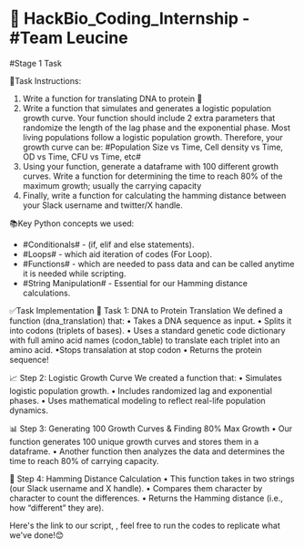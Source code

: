 # 🚀 HackBio_Coding_Internship - #Team Leucine
#Stage 1 Task

📌Task Instructions:
1. Write a function for translating DNA to protein 🧬
2. Write a function that simulates and generates a logistic population growth curve. Your function should include 2 extra parameters that randomize the length of the lag phase and the exponential phase. Most living populations follow a logistic population growth. Therefore, your growth curve can be: #Population Size vs Time, Cell density vs Time, OD vs Time, CFU vs Time, etc#
3. Using your function, generate a dataframe with 100 different growth curves. Write a function for determining the time to reach 80% of the maximum growth; usually the carrying capacity
4. Finally, write a function for calculating the hamming distance between your Slack username and twitter/X handle.

📚Key Python concepts we used:

- #Conditionals# - (if, elif and else statements).
- #Loops# - which aid iteration of codes (For Loop).
- #Functions# - which are needed to pass data and can be called anytime it is needed while scripting.
- #String Manipulation# - Essential for our Hamming distance calculations.

✅Task Implementation 
🧬 Task 1: DNA to Protein Translation
We defined a function (dna_translation) that:
•	Takes a DNA sequence as input.
•	Splits it into codons (triplets of bases).
•	Uses a standard genetic code dictionary with full amino acid names (codon_table) to translate each triplet into an amino acid.
•Stops transalation at stop codon
•	Returns the protein sequence! 

📈 Step 2: Logistic Growth Curve
We created a function that:
•	Simulates logistic population growth.
•	Includes randomized lag and exponential phases.
•	Uses mathematical modeling to reflect real-life population dynamics.

📊 Step 3: Generating 100 Growth Curves & Finding 80% Max Growth
•	Our function generates 100 unique growth curves and stores them in a dataframe.
•	Another function then analyzes the data and determines the time to reach 80% of carrying capacity.

🔢 Step 4: Hamming Distance Calculation
•	This function takes in two strings (our Slack username and X handle).
•	Compares them character by character to count the differences.
•	Returns the Hamming distance (i.e., how “different” they are).

Here's the link to our script, , feel free to run the codes to replicate what we've done!😊
